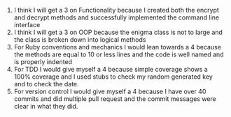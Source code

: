 1. I think I will get a 3 on Functionality because I created both the encrypt and decrypt methods and successfully implemented the command line interface
2. I think I will get a 3 on OOP because the enigma class is not to large and the class is broken down into logical methods
3. For Ruby conventions and mechanics I would lean towards a 4 because the methods are equal to 10 or less lines and the code is well named and is properly indented
4. For TDD I would give myself a 4 because simple coverage shows a 100% coverage and I used stubs to check my random generated key and to check the date.
5. For version control I would give myself a 4 because I have over 40 commits and did multiple pull request and the commit messages were clear in what they did.

